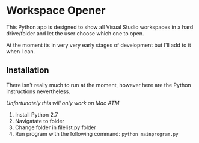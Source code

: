# Workspace Opener #

This Python app is designed to show all Visual Studio workspaces in a hard drive/folder and let the user choose which one to open.

At the moment its in very very early stages of development but I'll add to it when I can.

## Installation ##

There isn't really much to run at the moment, however here are the Python instructions nevertheless.

_Unfortunately this will only work on Mac ATM_

1. Install Python 2.7
2. Navigatate to folder
3. Change folder in filelist.py folder
4. Run program with the following command: `python mainprogram.py`
